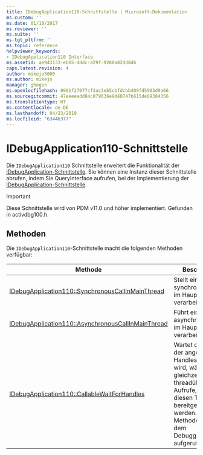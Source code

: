 ```yaml
---
title: IDebugApplication110-Schnittstelle | Microsoft-Dokumentation
ms.custom: ''
ms.date: 01/18/2017
ms.reviewer: ''
ms.suite: ''
ms.tgt_pltfrm: ''
ms.topic: reference
helpviewer_keywords:
- IDebugApplication110 Interface
ms.assetid: ae943133-eb65-4ddc-a29f-9280a82dd8d6
caps.latest.revision: 4
author: mikejo5000
ms.author: mikejo
manager: ghogen
ms.openlocfilehash: 0991f27077cf3ac3eb5cbfdcbb409fd5903d9a66
ms.sourcegitcommit: 47eeeeadd84c879636e9d48747b615de69384356
ms.translationtype: HT
ms.contentlocale: de-DE
ms.lasthandoff: 04/23/2019
ms.locfileid: "63446377"
---
```

# <a name="idebugapplication110-interface"></a>IDebugApplication110-Schnittstelle
Die `IDebugApplication110` Schnittstelle erweitert die Funktionalität der [IDebugApplication-Schnittstelle](../../winscript/reference/idebugapplication-interface.md). Sie können eine Instanz dieser Schnittstelle abrufen, indem Sie QueryInterface aufrufen, bei der Implementierung der [IDebugApplication-Schnittstelle](../../winscript/reference/idebugapplication-interface.md).  
  
> [!IMPORTANT]
> Diese Schnittstelle wird von PDM v11.0 und höher implementiert. Gefunden in activdbg100.h.  
  
## <a name="methods"></a>Methoden  
 Die `IDebugApplication110`-Schnittstelle macht die folgenden Methoden verfügbar:  
  
|Methode|Beschreibung|  
|------------|-----------------|  
|[IDebugApplication110::SynchronousCallInMainThread](../../winscript/reference/idebugapplication110-synchronouscallinmainthread.md)|Stellt einen synchronen Aufruf im Hauptthread verarbeitet.|  
|[IDebugApplication110::AsynchronousCallInMainThread](../../winscript/reference/idebugapplication110-asynchronouscallinmainthread.md)|Führt einen asynchronen Aufruf im Hauptthread verarbeitet.|  
|[IDebugApplication110::CallableWaitForHandles](../../winscript/reference/idebugapplication110-callablewaitforhandles.md)|Wartet darauf, eines der angegebenen Handles signalisiert wird, während gleichzeitig threadübergreifende Aufrufe, die für diesen Thread bereitgestellt werden. Diese Methode muss aus dem Debuggerthread aufgerufen werden.|